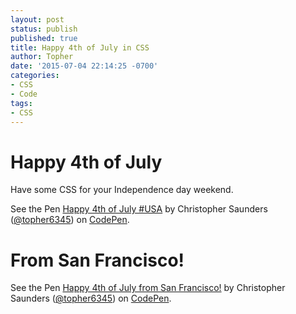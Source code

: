 ```yaml
---
layout: post
status: publish
published: true
title: Happy 4th of July in CSS
author: Topher
date: '2015-07-04 22:14:25 -0700'
categories:
- CSS
- Code
tags:
- CSS
---
```


# Happy 4th of July

Have some CSS for your Independence day weekend.

<p data-height="435" data-theme-id="0" data-slug-hash="QbmWmv" data-default-tab="result" data-user="topher6345" class='codepen'>See the Pen <a href='http://codepen.io/topher6345/pen/QbmWmv/'>Happy 4th of July #USA</a> by Christopher Saunders (<a href='http://codepen.io/topher6345'>@topher6345</a>) on <a href='http://codepen.io'>CodePen</a>.</p>
<script async src="//assets.codepen.io/assets/embed/ei.js"></script>


# From San Francisco!

<p data-height="268" data-theme-id="0" data-slug-hash="aOYbrM" data-default-tab="result" data-user="topher6345" class='codepen'>See the Pen <a href='http://codepen.io/topher6345/pen/aOYbrM/'>Happy 4th of July from San Francisco!</a> by Christopher Saunders (<a href='http://codepen.io/topher6345'>@topher6345</a>) on <a href='http://codepen.io'>CodePen</a>.</p>
<script async src="//assets.codepen.io/assets/embed/ei.js"></script>
